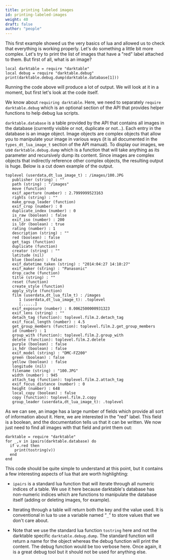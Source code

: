 ```yaml
---
title: printing labeled images
id: printing-labeled-images
weight: 40
draft: false
author: "people"
---
```


This first example showed us the very basics of lua and allowed us to check that everything is working properly. Let's do something a little bit more complex. Let's try to print the list of images that have a "red" label attached to them. But first of all, what is an image?

```
local darktable = require "darktable"
local debug = require "darktable.debug"
print(darktable.debug.dump(darktable.database[1]))
```

Running the code above will produce a lot of output. We will look at it in a moment, but first let's look at the code itself.

We know about `requiring darktable`. Here, we need to separately `require darktable.debug` which is an optional section of the API that provides helper functions to help debug lua scripts.

`darktable.database` is a table provided by the API that contains all images in the database (currently visible or not, duplicate or not...). Each entry in the database is an image object. Image objects are complex objects that allow you to manipulate your image in various ways (it is all documented in the `types_dt_lua_image_t` section of the API manual). To display our images, we use `darktable.debug.dump` which is a function that will take anything as its parameter and recursively dump its content. Since images are complex objects that indirectly reference other complex objects, the resulting output is huge. Below is a cut down example of the output.

```
toplevel (userdata,dt_lua_image_t) : /images/100.JPG
   publisher (string) : ""
   path (string) : "/images"
   move (function)
   exif_aperture (number) : 2.7999999523163
   rights (string) : ""
   make_group_leader (function)
   exif_crop (number) : 0
   duplicate_index (number) : 0
   is_raw (boolean) : false
   exif_iso (number) : 200
   is_ldr (boolean) : true
   rating (number) : 1
   description (string) : ""
   red (boolean) : false
   get_tags (function)
   duplicate (function)
   creator (string) : ""
   latitude (nil)
   blue (boolean) : false
   exif_datetime_taken (string) : "2014:04:27 14:10:27"
   exif_maker (string) : "Panasonic"
   drop_cache (function)
   title (string) : ""
   reset (function)
   create_style (function)
   apply_style (function)
   film (userdata,dt_lua_film_t) : /images
      1 (userdata,dt_lua_image_t): .toplevel
      [......]
   exif_exposure (number) : 0.0062500000931323
   exif_lens (string) : ""
   detach_tag (function): toplevel.film.2.detach_tag
   exif_focal_length (number) : 4.5
   get_group_members (function): toplevel.film.2.get_group_members
   id (number) : 1
   group_with (function): toplevel.film.2.group_with
   delete (function): toplevel.film.2.delete
   purple (boolean) : false
   is_hdr (boolean) : false
   exif_model (string) : "DMC-FZ200"
   green (boolean) : false
   yellow (boolean) : false
   longitude (nil)
   filename (string) : "100.JPG"
   width (number) : 945
   attach_tag (function): toplevel.film.2.attach_tag
   exif_focus_distance (number) : 0
   height (number) : 648
   local_copy (boolean) : false
   copy (function): toplevel.film.2.copy
   group_leader (userdata,dt_lua_image_t): .toplevel
```

As we can see, an image has a large number of fields which provide all sort of information about it. Here, we are interested in the "red" label. This field is a boolean, and the documentation tells us that it can be written. We now just need to find all images with that field and print them out:

```
darktable = require "darktable"
for _,v in ipairs(darktable.database) do
  if v.red then
    print(tostring(v))
  end
end
```

This code should be quite simple to understand at this point, but it contains a few interesting aspects of lua that are worth highlighting:

- `ipairs` is a standard lua function that will iterate through all numeric indices of a table. We use it here because darktable's database has non-numeric indices which are functions to manipulate the database itself (adding or deleting images, for example).

- Iterating through a table will return both the key and the value used. It is conventional in lua to use a variable named “`_`” to store values that we don't care about.

- Note that we use the standard lua function `tostring` here and not the darktable specific `darktable.debug.dump`. The standard function will return a name for the object whereas the debug function will print the content. The debug function would be too verbose here. Once again, it is a great debug tool but it should not be used for anything else.



